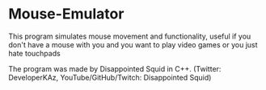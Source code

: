 # Mouse-Emulator
This program simulates mouse movement and functionality, useful if you don't have a mouse with you and you want to play video games or you just hate touchpads

The program was made by Disappointed Squid in C++. 
(Twitter: DeveloperKAz, YouTube/GitHub/Twitch: Disappointed Squid)
